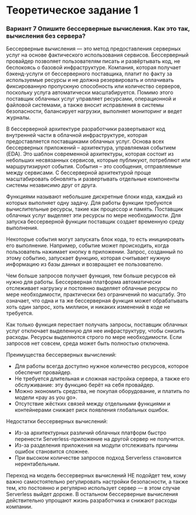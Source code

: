 # Теоретическое задание 1

### Вариант 7 Опишите бессерверные вычисления. Как это так, вычисления без сервера?

Бессерверные вычисления — это метод предоставления серверных услуг на основе фактического использования сервисов. Бессерверный провайдер позволяет пользователям писать и развёртывать код, не беспокоясь о базовой инфраструктуре. Компания, которая получает бэкенд-услуги от бессерверного поставщика, платит по факту за используемые ресурсы и не должна резервировать и оплачивать фиксированную пропускную способность или количество серверов, поскольку услуга автоматически масштабируется. Помимо этого поставщик облачных услуг управляет ресурсами, операционной и файловой системами, а также вносит исправления в системы безопасности, балансирует нагрузки, выполняет мониторинг и ведет журналы.

В бессерверной архитектуре разработчики развертывают код внутренней части в облачной инфраструктуре, которая предоставляется поставщиками облачных услуг. Основа всех бессерверных приложений – архитектура, управляемая событием (EDA). Это шаблон современной архитектуры, которая состоит из небольших несвязанных сервисов, которые публикуют, потребляют или маршрутизируют события. События – это сообщения, отправляемые между сервисами. С бессерверной архитектурой проще масштабировать обновлять и развертывать отдельные компоненты системы независимо друг от друга. 

Функциями называют небольшие дискретные блоки кода, каждый из которых выполняет одну задачу. Для работы функции требуются вычислительные ресурсы, такие как процессор и память. Поставщик облачных услуг выделяет эти ресурсы по мере необходимости. Для запуска бессерверной функции поставщик создает временную среду выполнения.

Некоторые события могут запускать блок кода, то есть инициировать его выполнение. Например, событие может происходить, когда пользователь нажимает кнопку в приложении. Запрос, созданный по этому событию, запускает функцию, которая считывает нужную информацию из базы данных и возвращает ее пользователю.

Чем больше запросов получает функция, тем больше ресурсов ей нужно для работы. Бессерверная платформа автоматически отслеживает нагрузку и постоянно выделяет облачные ресурсы по мере необходимости, практически без ограничений по масштабу. Это означает, что одна и та же бессерверная функция может обрабатывать хоть один запрос, хоть миллион, и никаких изменений в коде не требуется.

Как только функция перестает получать запросы, поставщик облачных услуг отключает выделенную для нее инфраструктуру, чтобы снизить расходы. Ресурсы выделяются строго по мере необходимости. Если запросов нет совсем, среда может быть полностью отключена.

Преимущества бессерверных вычислений:
* Для работы всегда доступно нужное количество ресурсов, которое обеспечит провайдер.
* Не требуется длительная и сложная настройка сервера, а также его обслуживание: эту функцию берёт на себя провайдер.
* Можно экономить средства, не покупая оборудование, и платить по модели «pay as you go».
* Отсутствие жёстких связей между отдельными функциями и контейнерами снижает риск появления глобальных ошибок.

Недостатки бессерверных вычислений:
* Из-за архитектурных различий облачных платформ быстро перенести Serverless-приложение на другой сервер не получится.
* Из-за разделения приложения на модули отслеживать причины ошибок становится сложнее.
* При высоком количестве запросов подход Serverless становится нерентабельным.

Переход на модель бессерверных вычислений НЕ подойдет тем, кому важно самостоятельно регулировать настройки безопасности, а также тем, кто постоянно и регулярно использует сервер — в этом случае Serverless выйдет дороже. В остальном бессерверные вычисления действительно упрощают жизнь разработчика и снижают расходы компании.
